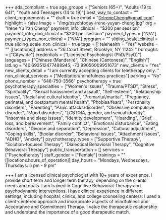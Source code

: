 +++
ada_compliant = true
age_groups = ["Seniors (65+)", "Adults (19 to 64)", "Youth and Teenagers (14 to 19)"]
best_way_to_contact = ""
client_requirements = ""
draft = true
email = "DrIreneCheng@gmail.com"
highlight = false
image = "/img/psychtoday-irene-yuyan-cheng.jpg"
org = "Irene Yu Yan Cheng"
payment_info_clinical = "$200 per session"
payment_info_non_clinical = "$200 per session"
payment_types = ["N/A"]
payment_types_non_clinical = ["N/A"]
program = ""
sliding_scale_clinical = true
sliding_scale_non_clinical = true
tags = []
telehealth = "Yes"
website = ""
[[locations]]
address = "26 Court Street, Brooklyn, NY 11242 "
boroughs = ["Citywide"]
credentials = ["Licensed Psychologist (PhD/PsyD)"]
languages = ["Chinese (Mandarin)", "Chinese (Cantonese)", "English"]
latLng = "40.693512477488945, -73.99056009951673"
new_clients = "Yes"
new_clients_detail = "I am currently accepting clients for teletherapy only. "
non_clinical_services = ["Meditation/mindfulness practices"]
parking = "No"
phone_number = "646-750-3566"
psychotherapy = true
psychotherapy_specialties = ["Women's issues", "Trauma/PTSD", "Stress", "Spirituality", "Sexual harassment and assault", "Self-esteem", "Relationship issues", "Racial and cultural identity", "Premarital/marital", "Pregnancy, perinatal, and postpartum mental health", "Phobias/fears", "Personality disorders", "Parenting", "Panic attacks/disorder", "Obsessive compulsive disorder", "Mood disorders", "LGBTQIA, gender, and sexual identity", "Insomnia and sleep issues", "Identity development", "Hoarding", "Grief, loss, and bereavement", "Family conflict", "Emotional disturbance", "Eating disorders", "Divorce and separation", "Depression", "Cultural adjustment", "Coping skills", "Bipolar disorder", "Behavioral issues", "Attachment issues", "ADHD", "Anxiety"]
psychotherapy_types = ["Supportive Therapy", "Solution-focused Therapy", "Dialectical Behavioral Therapy", "Cognitive Behavioral Therapy"]
public_transportation = []
services = ["Psychotherapy"]
staff_gender = ["Female"]
trainings = ""
[[locations.hours_of_operation]]
day_hours = "Mondays, Wednesdays, Thursdays: 5 pm - 9 pm"

+++
I am a licensed clinical psychologist with 10+ years of experience. I provide short term and longer term therapy, depending on the clients' needs and goals. I am trained in Cognitive Behavioral Therapy and psychodynamic interventions. I have clinical experience in different settings, including hospital, clinics, and college counseling centers. I used a client-centered approach and incorporate aspects of mindfulness and Acceptance and Commitment Therapy. I value the therapeutic relationship and understand the importance of a good therapeutic match.